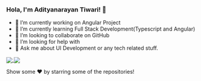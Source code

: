 ### Hola, I'm Adityanarayan Tiwari! 👋



- 🔭 I’m currently working on Angular Project
- 🌱 I’m currently learning Full Stack Development(Typescript and Angular)
- 👯 I’m looking to collaborate on GitHub
- 🤔 I’m looking for help with 
- 💬 Ask me about UI Development or any tech related stuff.
<!---
- 📫 How to reach me: ...
- 😄 Pronouns: He/His
- ⚡ Fun fact: ...
-->

<a href="https://github.com/iamadityanarayan/github-readme-stats">
  <img align="center" src="https://github-readme-stats.vercel.app/api/top-langs/?username=iamadityanarayan&amp;theme=dark&amp;hide_langs_below=1"/>
</a>
<a href="https://github.com/iamadityanarayan/convoychat">
  <img align="center" src="https://github-readme-stats.vercel.app/api?username=iamadityanarayan&&show_icons=true&title_color=ffffff&icon_color=39ff14&text_color=00b7c2&bg_color=151515">
</a>

Show some ❤️ by starring some of the repositories!
